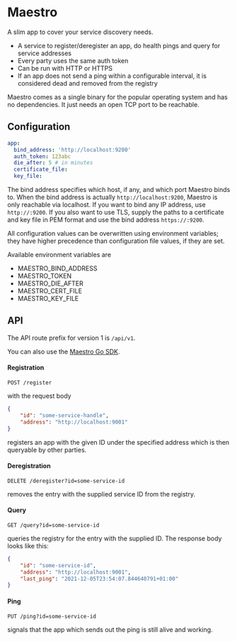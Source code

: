# Maestro
A slim app to cover your service discovery needs.

* A service to register/deregister an app, do health pings and query for service addresses
* Every party uses the same auth token
* Can be run with HTTP or HTTPS
* If an app does not send a ping within a configurable interval, it is considered dead
and removed from the registry

Maestro comes as a single binary for the popular operating system and has no dependencies.
It just needs an open TCP port to be reachable.

## Configuration

```yaml
app:
  bind_address: 'http://localhost:9200'
  auth_token: 123abc
  die_after: 5 # in minutes
  certificate_file:
  key_file:
```

The bind address specifies which host, if any, and which port Maestro binds to.
When the bind address is actually ``http://localhost:9200``, Maestro is only reachable
via localhost. If you want to bind any IP address, use ``http://:9200``.
If you also want to use TLS, supply the paths to a certificate and key file in PEM
format and use the bind address ``https://:9200``.

All configuration values can be overwritten using environment variables; they have higher
precedence than configuration file values, if they are set.

Available environment variables are

* MAESTRO_BIND_ADDRESS
* MAESTRO_TOKEN
* MAESTRO_DIE_AFTER
* MAESTRO_CERT_FILE
* MAESTRO_KEY_FILE

## API

The API route prefix for version 1 is ``/api/v1``.

You can also use the [Maestro Go SDK](https://github.com/KaiserWerk/Maestro-Go-SDK).

#### Registration

``POST /register``

with the request body

```json
{
    "id": "some-service-handle",
    "address": "http://localhost:9001"
}
```

registers an app with the given ID under the specified address which is then queryable
by other parties.

#### Deregistration

``DELETE /deregister?id=some-service-id``

removes the entry with the supplied service ID from the registry.

#### Query

``GET /query?id=some-service-id``

queries the registry for the entry with the supplied ID.
The response body looks like this:

```json
{
    "id": "some-service-id",
    "address": "http://localhost:9001",
    "last_ping": "2021-12-05T23:54:07.844640791+01:00"
}
```

#### Ping

``PUT /ping?id=some-service-id``

signals that the app which sends out the ping is still alive and working.
